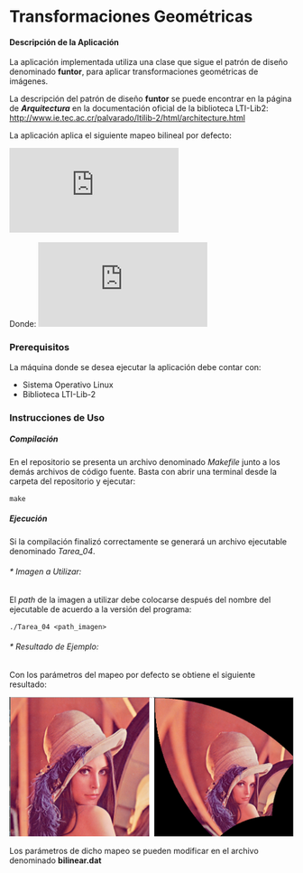 # Transformaciones Geométricas


#### Descripción de la Aplicación

La aplicación implementada utiliza una clase que sigue el patrón de
diseño denominado **funtor**, para aplicar transformaciones geométricas de imágenes.

La descripción del patrón de diseño **funtor** se puede encontrar en la página de ***Arquitectura*** en la documentación oficial de la biblioteca LTI-Lib2:
http://www.ie.tec.ac.cr/palvarado/ltilib-2/html/architecture.html

La aplicación aplica el siguiente mapeo bilineal por defecto:

![equation](http://latex.codecogs.com/svg.latex?w%3D%5Cfrac%7Baz%2Bb%7D%7Bcz%2Bd%7D%5C%5C) 


Donde:
![equation](http://latex.codecogs.com/svg.latex?%5C%5C%0D%0Aa%3D2.1%2B2.1j%5C%5C%0D%0Ab%3D0%5C%5C%0D%0Ac%3D0.003%5C%5C%0D%0Ad%3D1%2Bj%5C%5CC)


### Prerequisitos

La máquina donde se desea ejecutar la aplicación debe contar con: 
* Sistema Operativo Linux
* Biblioteca LTI-Lib-2

### Instrucciones de Uso

##### Compilación
En el repositorio se presenta un archivo denominado *Makefile* junto a los demás archivos de código fuente. Basta con abrir una terminal desde la carpeta del repositorio y ejecutar:
```
make
```
##### Ejecución
Si la compilación finalizó correctamente se generará un archivo ejecutable denominado *Tarea_04*. 

###### * Imagen a Utilizar: 
El *path* de la imagen a utilizar debe colocarse después del nombre del ejecutable de acuerdo a la versión del programa:
```
./Tarea_04 <path_imagen>
```

###### * Resultado de Ejemplo:
Con los parámetros del mapeo por defecto se obtiene el siguiente resultado:

![](lennaResult.png)

Los parámetros de dicho mapeo se pueden modificar en el archivo denominado **bilinear.dat**

